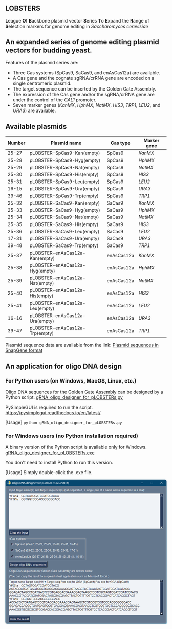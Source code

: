 ## LOBSTERS
**L**eague **O**f **B**ackbone plasmid vector **S**eries **T**o **E**xpand the **R**ange of **S**election markers for genome editing in <I>Saccharomyces cerevisiae</I>

## An expanded series of genome editing plasmid vectors for budding yeast.
Features of the plasmid series are:
- Three Cas systems (SpCas9, SaCas9, and enAsCas12a) are available.
- A Cas gene and the cognate sgRNA/crRNA gene are encoded on a single centromeric plasmid.
- The target sequence can be inserted by the Golden Gate Assembly.
- The expression of the Cas gene and/or the sgRNA/crRNA gene are under the control of the <I>GAL1</I> promoter.
- Seven marker genes (<I>KanMX</I>, <I>HphMX</I>, <I>NatMX</I>, <I>HIS3</I>, <I>TRP1</I>, <I>LEU2</I>, and <I>URA3</I>) are available.

## Available plasmids
|  Number  | Plasmid name                 | Cas type     |  Marker gene  |
| -------- | ---------------------------- | ------------ | ------------- |
|  25-27   | pLOBSTER-SpCas9-Kan(empty)   |  SpCas9      | <I>KanMX </I> |
|  25-28   | pLOBSTER-SpCas9-Hyg(empty)   |  SpCas9      | <I>HphMX </I> |
|  25-29   | pLOBSTER-SpCas9-Nat(empty)   |  SpCas9      | <I>NatMX </I> |
|  25-30   | pLOBSTER-SpCas9-His(empty)   |  SpCas9      | <I> HIS3 </I> |
|  25-31   | pLOBSTER-SpCas9-Leu(empty)   |  SpCas9      | <I> LEU2 </I> |
|  16-15   | pLOBSTER-SpCas9-Ura(empty)   |  SpCas9      | <I> URA3 </I> |
|  39-46   | pLOBSTER-SpCas9-Trp(empty)   |  SpCas9      | <I> TRP1 </I> |
|  25-32   | pLOBSTER-SaCas9-Kan(empty)   |  SaCas9      | <I>KanMX </I> |
|  25-33   | pLOBSTER-SaCas9-Hyg(empty)   |  SaCas9      | <I>HphMX </I> |
|  25-34   | pLOBSTER-SaCas9-Nat(empty)   |  SaCas9      | <I>NatMX </I> |
|  25-35   | pLOBSTER-SaCas9-His(empty)   |  SaCas9      | <I> HIS3 </I> |
|  25-36   | pLOBSTER-SaCas9-Leu(empty)   |  SaCas9      | <I> LEU2 </I> |
|  17-31   | pLOBSTER-SaCas9-Ura(empty)   |  SaCas9      | <I> URA3 </I> |
|  39-48   | pLOBSTER-SaCas9-Trp(empty)   |  SaCas9      | <I> TRP1 </I> |
|  25-37   |pLOBSTER-enAsCas12a-Kan(empty)|  enAsCas12a  | <I>KanMX </I> |
|  25-38   |pLOBSTER-enAsCas12a-Hyg(empty)|  enAsCas12a  | <I>HphMX </I> |
|  25-39   |pLOBSTER-enAsCas12a-Nat(empty)|  enAsCas12a  | <I>NatMX </I> |
|  25-40   |pLOBSTER-enAsCas12a-His(empty)|  enAsCas12a  | <I> HIS3 </I> |
|  25-41   |pLOBSTER-enAsCas12a-Leu(empty)|  enAsCas12a  | <I> LEU2 </I> |
|  16-16   |pLOBSTER-enAsCas12a-Ura(empty)|  enAsCas12a  | <I> URA3 </I> |
|  39-47   |pLOBSTER-enAsCas12a-Trp(empty)|  enAsCas12a  | <I> TRP1 </I> |

Plasmid sequence data are available from the link: [Plasmid sequences in SnapGene format](https://github.com/poccopen/LOBSTERS/tree/main/pLOBSTERs_SnapGene)

## An application for oligo DNA design
### For Python users (on Windows, MacOS, Linux, etc.)
Oligo DNA sequences for the Golden Gate Assembly can be designed by a Python script. [gRNA_oligo_designer_for_pLOBSTERs.py](https://github.com/poccopen/LOBSTERS/tree/main/gRNA_oligo_designer_for_pLOBSTERs.py)

PySimpleGUI is required to run the script. https://pysimplegui.readthedocs.io/en/latest/

[Usage] `python gRNA_oligo_designer_for_pLOBSTERs.py`

### For Windows users (no Python installation required)
A binary version of the Python script is available only for Windows. [gRNA_oligo_designer_for_pLOBSTERs.exe](https://www.dropbox.com/s/k9lh0sh21y4bi90/gRNA_oligo_designer_for_pLOBSTERs.exe?dl=0)

You don't need to install Python to run this version.

[Usage] Simply double-click the .exe file.

![Screen shot](https://github.com/poccopen/LOBSTERS/blob/main/gRNA_oligo_designer_for_pLOBSTERs.png)
